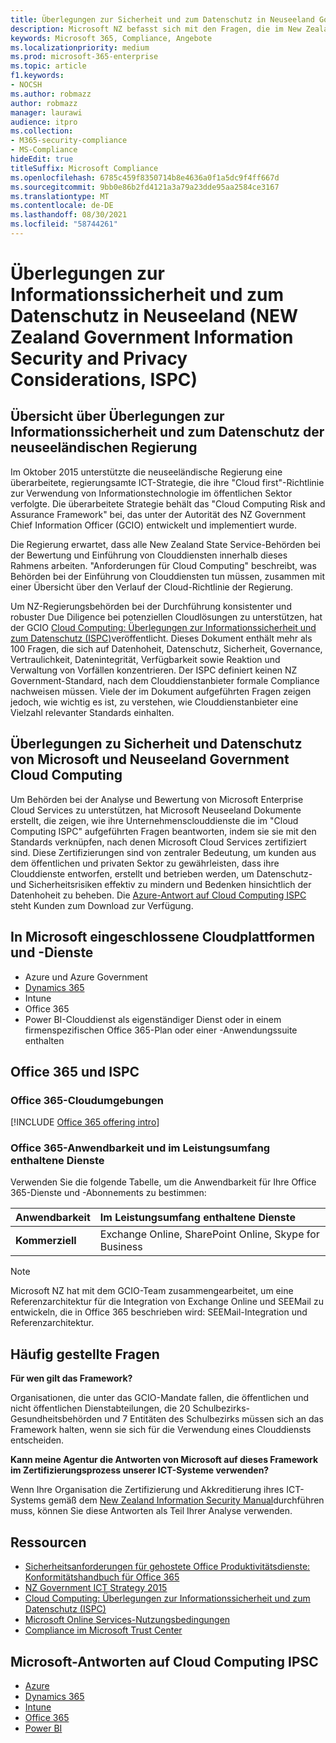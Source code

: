 ```yaml
---
title: Überlegungen zur Sicherheit und zum Datenschutz in Neuseeland Government Cloud Computing
description: Microsoft NZ befasst sich mit den Fragen, die im New Zealand Cloud Computing Framework veröffentlicht wurden.
keywords: Microsoft 365, Compliance, Angebote
ms.localizationpriority: medium
ms.prod: microsoft-365-enterprise
ms.topic: article
f1.keywords:
- NOCSH
ms.author: robmazz
author: robmazz
manager: laurawi
audience: itpro
ms.collection:
- M365-security-compliance
- MS-Compliance
hideEdit: true
titleSuffix: Microsoft Compliance
ms.openlocfilehash: 6785c459f8350714b8e4636a0f1a5dc9f4ff667d
ms.sourcegitcommit: 9bb0e86b2fd4121a3a79a23dde95aa2584ce3167
ms.translationtype: MT
ms.contentlocale: de-DE
ms.lasthandoff: 08/30/2021
ms.locfileid: "58744261"
---
```

# <a name="new-zealand-government-information-security-and-privacy-considerations-ispc"></a>Überlegungen zur Informationssicherheit und zum Datenschutz in Neuseeland (NEW Zealand Government Information Security and Privacy Considerations, ISPC)

## <a name="new-zealand-government-information-security-and-privacy-considerations-overview"></a>Übersicht über Überlegungen zur Informationssicherheit und zum Datenschutz der neuseeländischen Regierung

Im Oktober 2015 unterstützte die neuseeländische Regierung eine überarbeitete, regierungsamte ICT-Strategie, die ihre "Cloud first"-Richtlinie zur Verwendung von Informationstechnologie im öffentlichen Sektor verfolgte. Die überarbeitete Strategie behält das "Cloud Computing Risk and Assurance Framework" bei, das unter der Autorität des NZ Government Chief Information Officer (GCIO) entwickelt und implementiert wurde.

Die Regierung erwartet, dass alle New Zealand State Service-Behörden bei der Bewertung und Einführung von Clouddiensten innerhalb dieses Rahmens arbeiten. "Anforderungen für Cloud Computing" beschreibt, was Behörden bei der Einführung von Clouddiensten tun müssen, zusammen mit einer Übersicht über den Verlauf der Cloud-Richtlinie der Regierung.

Um NZ-Regierungsbehörden bei der Durchführung konsistenter und robuster Due Diligence bei potenziellen Cloudlösungen zu unterstützen, hat der GCIO [Cloud Computing: Überlegungen zur Informationssicherheit und zum Datenschutz (ISPC)](https://www.digital.govt.nz/dmsdocument/1~cloud-computing-information-security-and-privacy-considerations/html)veröffentlicht. Dieses Dokument enthält mehr als 100 Fragen, die sich auf Datenhoheit, Datenschutz, Sicherheit, Governance, Vertraulichkeit, Datenintegrität, Verfügbarkeit sowie Reaktion und Verwaltung von Vorfällen konzentrieren. Der ISPC definiert keinen NZ Government-Standard, nach dem Clouddienstanbieter formale Compliance nachweisen müssen. Viele der im Dokument aufgeführten Fragen zeigen jedoch, wie wichtig es ist, zu verstehen, wie Clouddienstanbieter eine Vielzahl relevanter Standards einhalten.

## <a name="microsoft-and-new-zealand-government-cloud-computing-security-and-privacy-considerations"></a>Überlegungen zu Sicherheit und Datenschutz von Microsoft und Neuseeland Government Cloud Computing

Um Behörden bei der Analyse und Bewertung von Microsoft Enterprise Cloud Services zu unterstützen, hat Microsoft Neuseeland Dokumente erstellt, die zeigen, wie ihre Unternehmensclouddienste die im "Cloud Computing ISPC" aufgeführten Fragen beantworten, indem sie sie mit den Standards verknüpfen, nach denen Microsoft Cloud Services zertifiziert sind. Diese Zertifizierungen sind von zentraler Bedeutung, um kunden aus dem öffentlichen und privaten Sektor zu gewährleisten, dass ihre Clouddienste entworfen, erstellt und betrieben werden, um Datenschutz- und Sicherheitsrisiken effektiv zu mindern und Bedenken hinsichtlich der Datenhoheit zu beheben. Die [Azure-Antwort auf Cloud Computing ISPC](https://azure.microsoft.com/resources/microsoft-azure-response-to-nz-gcio-cloud-computing-information-security-privacy-considerations/) steht Kunden zum Download zur Verfügung.

## <a name="microsoft-in-scope-cloud-platforms--services"></a>In Microsoft eingeschlossene Cloudplattformen und -Dienste

- Azure und Azure Government
- [Dynamics 365](https://aka.ms/d365-compliance-list)
- Intune
- Office 365
- Power BI-Clouddienst als eigenständiger Dienst oder in einem firmenspezifischen Office 365-Plan oder einer -Anwendungssuite enthalten

## <a name="office-365-and-ispc"></a>Office 365 und ISPC

### <a name="office-365-cloud-environments"></a>Office 365-Cloudumgebungen

[!INCLUDE [Office 365 offering intro](../includes/o365-offering-introduction.md)]

### <a name="office-365-applicability-and-in-scope-services"></a>Office 365-Anwendbarkeit und im Leistungsumfang enthaltene Dienste

Verwenden Sie die folgende Tabelle, um die Anwendbarkeit für Ihre Office 365-Dienste und -Abonnements zu bestimmen:

| **Anwendbarkeit** | **Im Leistungsumfang enthaltene Dienste** |
|:------------------|:----------------------|
| **Kommerziell** | Exchange Online, SharePoint Online, Skype for Business |

>[!Note]
>Microsoft NZ hat mit dem GCIO-Team zusammengearbeitet, um eine Referenzarchitektur für die Integration von Exchange Online und SEEMail zu entwickeln, die in Office 365 beschrieben wird: SEEMail-Integration und Referenzarchitektur.

## <a name="frequently-asked-questions"></a>Häufig gestellte Fragen

**Für wen gilt das Framework?**

Organisationen, die unter das GCIO-Mandate fallen, die öffentlichen und nicht öffentlichen Dienstabteilungen, die 20 Schulbezirks-Gesundheitsbehörden und 7 Entitäten des Schulbezirks müssen sich an das Framework halten, wenn sie sich für die Verwendung eines Clouddiensts entscheiden.

**Kann meine Agentur die Antworten von Microsoft auf dieses Framework im Zertifizierungsprozess unserer ICT-Systeme verwenden?**

Wenn Ihre Organisation die Zertifizierung und Akkreditierung ihres ICT-Systems gemäß dem [New Zealand Information Security Manual](https://go.microsoft.com/fwlink/p/?linkid=2099496)durchführen muss, können Sie diese Antworten als Teil Ihrer Analyse verwenden.

## <a name="resources"></a>Ressourcen

- [Sicherheitsanforderungen für gehostete Office Produktivitätsdienste: Konformitätshandbuch für Office 365](https://aka.ms/o365-gcio-conformance-guidance)
- [NZ Government ICT Strategy 2015](https://www.ict.govt.nz/strategy-and-action-plan/strategy/)
- [Cloud Computing: Überlegungen zur Informationssicherheit und zum Datenschutz (ISPC)](https://www.digital.govt.nz/standards-and-guidance/technology-and-architecture/cloud-services/)
- [Microsoft Online Services-Nutzungsbedingungen](https://aka.ms/Online-Services-Terms)
- [Compliance im Microsoft Trust Center](https://www.microsoft.com/trust-center/compliance/compliance-overview)

## <a name="microsoft-responses-to-cloud-computing-ipsc"></a>Microsoft-Antworten auf Cloud Computing IPSC

- [Azure](https://aka.ms/Azure-NZ-response)
- [Dynamics 365](https://www.microsoft.com/download/details.aspx?id=103390)
- [Intune](https://aka.ms/Intune-NZ-response)
- [Office 365](https://aka.ms/O365-NZ-Response)
- [Power BI](https://download.microsoft.com/download/5/1/7/51726B9B-2E76-49C4-9D4F-A36BF025CB93/Response-to-GCIO-105-questions-Power-BI.pdf)

